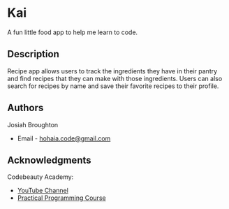 # Kai

A fun little food app to help me learn to code.

## Description

Recipe app allows users to track the ingredients they have in their pantry and find recipes that they can make with those ingredients.
Users can also search for recipes by name and save their favorite recipes to their profile.

## Authors

Josiah Broughton  
* Email - hohaia.code@gmail.com

## Acknowledgments

Codebeauty Academy:
* [YouTube Channel](https://www.youtube.com/@CodeBeauty/)
* [Practical Programming Course](https://www.codebeautyacademy.com/)